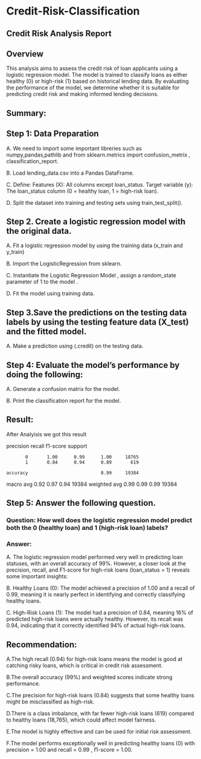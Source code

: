 # Credit-Risk-Classification
## Credit Risk Analysis Report

## Overview

This analysis aims to assess the credit risk of loan applicants using a logistic regression model. The model is trained to classify loans as either healthy (0) or high-risk (1) based on historical lending data. By evaluating the performance of the model, we determine whether it is suitable for predicting credit risk and making informed lending decisions.
## Summary:
## Step 1: Data Preparation
A. We need to import some important libreries such as numpy,pandas,pathlib and from sklearn.metrics import confusion_metrix , classification_report.

B. Load lending_data.csv into a Pandas DataFrame.

C. Define:
   Features (X): All columns except loan_status.
    Target variable (y): The loan_status column (0 = healthy loan, 1 = high-risk loan).
    
D. Split the dataset into training and testing sets using train_test_split().

## Step 2. Create a logistic regression  model with the original data.
   A. Fit a logistic regression model by using the training data (x_train and y_train)
   
   B. Import the LogisticRegression from sklearn.
   
   C. Instantiate the Logistic Regression Model , assign a random_state parameter of 1 to the model .
   
   D. Fit the model using training data.
   
## Step 3.Save the predictions on the testing data labels by using the testing feature data (X_test) and the fitted model.
  A. Make a prediction using (.credit) on the testing data.
  
## Step 4: Evaluate the model’s performance by doing the following:
  A. Generate a confusion matrix for the model.
  
  B. Print the classification report for the model.
  
## Result:
  After Analyisis we got this result
  
  precision    recall  f1-score   support

           0       1.00      0.99      1.00     18765
           1       0.84      0.94      0.89       619

    accuracy                           0.99     19384
   macro avg       0.92      0.97      0.94     19384
weighted avg       0.99      0.99      0.99     19384

## Step 5: Answer the following question.
### Question: How well does the logistic regression model predict both the 0 (healthy loan) and 1 (high-risk loan) labels?

### Answer: 

A. The logistic regression model performed very well in predicting loan statuses, with an overall accuracy of 99%. However, a closer look at the precision, recall, and F1-score for high-risk loans (loan_status = 1) reveals some important insights:

B. Healthy Loans (0): The model achieved a precision of 1.00 and a recall of 0.99, meaning it is nearly perfect in identifying and correctly classifying healthy loans.

C. High-Risk Loans (1): The model had a precision of 0.84, meaning 16% of predicted high-risk loans were actually healthy. However, its recall was 0.94, indicating that it correctly identified 94% of actual high-risk loans.

## Recommendation:
A.The high recall (0.94) for high-risk loans means the model is good at catching risky loans, which is critical in credit risk assessment.

B.The overall accuracy (99%) and weighted scores indicate strong performance.

C.The precision for high-risk loans (0.84) suggests that some healthy loans might be misclassified as high-risk.

D.There is a class imbalance, with far fewer high-risk loans (619) compared to healthy loans (18,765), which could affect model fairness.

E.The model is highly effective and can be used for initial risk assessment.

F.The model performs exceptionally well in predicting healthy loans (0) with precision = 1.00 and recall = 0.99 , f1-score = 1.00.
